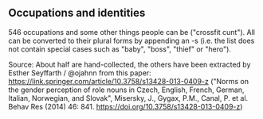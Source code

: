 ## Occupations and identities

546 occupations and some other things people can be ("crossfit cunt"). All can be converted to their plural forms by appending an -s (i.e. the list does not contain special cases such as "baby", "boss", "thief" or "hero").

Source: About half are hand-collected, the others have been extracted by Esther Seyffarth / @ojahnn from this paper: https://link.springer.com/article/10.3758/s13428-013-0409-z ("Norms on the gender perception of role nouns in Czech, English, French, German, Italian, Norwegian, and Slovak", Misersky, J., Gygax, P.M., Canal, P. et al. Behav Res (2014) 46: 841. https://doi.org/10.3758/s13428-013-0409-z)